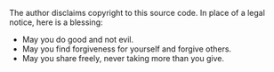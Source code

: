 The author disclaims copyright to this source code. In place of a legal notice,
here is a blessing:

- May you do good and not evil.
- May you find forgiveness for yourself and forgive others.
- May you share freely, never taking more than you give.